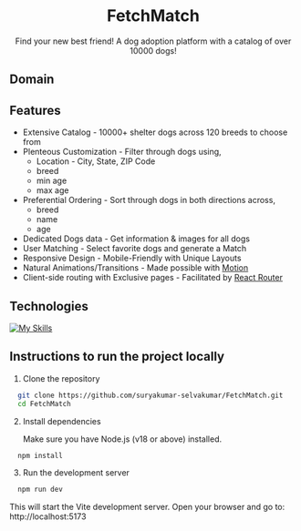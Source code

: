 <h1 align='center'>FetchMatch</h1>

<div align='center'>Find your new best friend! A dog adoption platform with a catalog of over 10000 dogs!</div>

## Domain

## Features

- Extensive Catalog - 10000+ shelter dogs across 120 breeds to choose from
- Plenteous Customization - Filter through dogs using,
  - Location - City, State, ZIP Code
  - breed
  - min age
  - max age
- Preferential Ordering - Sort through dogs in both directions across,
  - breed
  - name
  - age
- Dedicated Dogs data - Get information & images for all dogs
- User Matching - Select favorite dogs and generate a Match
- Responsive Design - Mobile-Friendly with Unique Layouts
- Natural Animations/Transitions - Made possible with [Motion](https://motion.dev/)
- Client-side routing with Exclusive pages - Facilitated by [React Router](https://reactrouter.com/)

## Technologies

[![My Skills](https://skillicons.dev/icons?i=ts,react,tailwindcss,vite,vercel)](https://skillicons.dev)

## Instructions to run the project locally

1. Clone the repository

```bash
  git clone https://github.com/suryakumar-selvakumar/FetchMatch.git
  cd FetchMatch
```

2. Install dependencies

   Make sure you have Node.js (v18 or above) installed.

```bash
  npm install
```

3. Run the development server

```bash
  npm run dev
```

This will start the Vite development server. Open your browser and go to: http://localhost:5173
